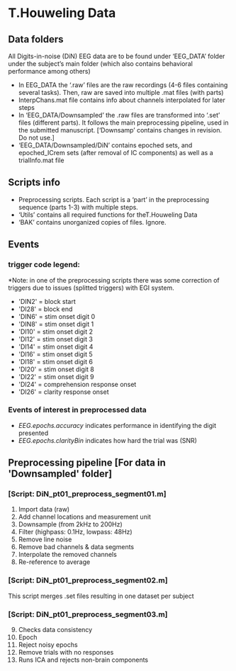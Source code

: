 # T.Houweling Data 
## Data folders
All Digits-in-noise (DiN) EEG data are to be found under ‘EEG_DATA’ folder under the subject’s main folder (which also contains behavioral performance among others)

* In EEG_DATA the ‘.raw’ files are the raw recordings (4-6 files containing several tasks). Then, raw are saved into multiple .mat files (with parts)
* InterpChans.mat file contains info about channels interpolated for later steps
* In ‘EEG_DATA/Downsampled’ the .raw files are transformed into ‘.set’ files (different parts). It follows the main preprocessing pipeline, used in the submitted manuscript. \[‘Downsamp’ contains changes in revision. Do not use.]
 * ‘EEG_DATA/Downsampled/DiN’ contains epoched sets, and epoched_ICrem sets (after removal of IC components) as well as a trialInfo.mat file

## Scripts info
* Preprocessing scripts. Each script is a ‘part’ in the preprocessing sequence (parts 1-3) with multiple steps. 
* ‘Utils’ contains all required functions for theT.Houweling Data 
* ‘BAK’ contains unorganized copies of files. Ignore.

## Events
### trigger code legend:
*Note: in one of the preprocessing scripts there was some correction of triggers due to issues (splitted triggers) with EGI system. 
* 'DIN2' = block start
* 'DI28' = block end
* 'DIN6' = stim onset digit 0
* 'DIN8' = stim onset digit 1
* 'DI10' = stim onset digit 2
* 'DI12' = stim onset digit 3
* 'DI14' = stim onset digit 4
* 'DI16' = stim onset digit 5
* 'DI18' = stim onset digit 6
* 'DI20' = stim onset digit 8
* 'DI22' = stim onset digit 9
* 'DI24' = comprehension response onset
* 'DI26' = clarity response onset

### Events of interest in preprocessed data 
*  *EEG.epochs.accuracy* indicates performance in identifying the digit presented 
* *EEG.epochs.clarityBin* indicates how hard the trial was  (SNR) 

## Preprocessing pipeline \[For data in 'Downsampled' folder] 
### \[Script: DiN_pt01_preprocess_segment01.m]
  1. Import data (raw)
  2. Add channel locations and measurement unit
  3. Downsample (from 2kHz to 200Hz)
  4. Filter (highpass: 0.1Hz, lowpass: 48Hz)
  5. Remove line noise
  6. Remove bad channels & data segments
  7. Interpolate the removed channels
  8. Re-reference to average

### \[Script: DiN_pt01_preprocess_segment02.m]
  This script merges .set files resulting in one dataset per subject
  
### \[Script: DiN_pt01_preprocess_segment03.m]
  
  9.  Checks data consistency
  10. Epoch
  11. Reject noisy epochs
  12. Remove trials with no responses
  13. Runs ICA and rejects non-brain components
  
